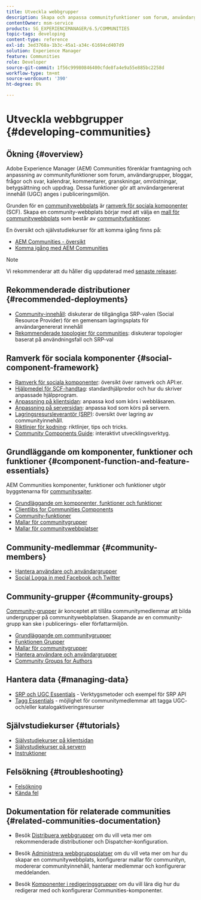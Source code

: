 ```yaml
---
title: Utveckla webbgrupper
description: Skapa och anpassa communityfunktioner som forum, användargrupper med mera.
contentOwner: msm-service
products: SG_EXPERIENCEMANAGER/6.5/COMMUNITIES
topic-tags: developing
content-type: reference
exl-id: 3ed3768a-1b3c-45a1-a34c-61694cd407d9
solution: Experience Manager
feature: Communities
role: Developer
source-git-commit: 1f56c99980846400cfde8fa4e9a55e885bc2258d
workflow-type: tm+mt
source-wordcount: '390'
ht-degree: 0%

---
```


# Utveckla webbgrupper  {#developing-communities}

## Ökning {#overview}

Adobe Experience Manager (AEM) Communities förenklar framtagning och anpassning av communityfunktioner som forum, användargrupper, bloggar, frågor och svar, kalendrar, kommentarer, granskningar, omröstningar, betygsättning och uppdrag. Dessa funktioner gör att användargenererat innehåll (UGC) anges i publiceringsmiljön.

Grunden för en [communitywebbplats](overview.md#communitiessites) är [ramverk för sociala komponenter](scf.md) (SCF). Skapa en community-webbplats börjar med att välja en [mall för communitywebbplats](sites-console.md) som består av [communityfunktioner](functions.md).

En översikt och självstudiekurser för att komma igång finns på:

* [AEM Communities - översikt](overview.md)
* [Komma igång med AEM Communities](getting-started.md)

>[!NOTE]
> 
>Vi rekommenderar att du håller dig uppdaterad med [senaste releaser](deploy-communities.md#latest-releases).

## Rekommenderade distributioner {#recommended-deployments}

* [Community-innehåll](working-with-srp.md): diskuterar de tillgängliga SRP-valen (Social Resource Provider) för en gemensam lagringsplats för användargenererat innehåll
* [Rekommenderade topologier för communities](topologies.md): diskuterar topologier baserat på användningsfall och SRP-val

## Ramverk för sociala komponenter {#social-component-framework}

* [Ramverk för sociala komponenter](scf.md): översikt över ramverk och API:er.
* [Hjälpmedel för SCF-handtag](handlebars-helpers.md): standardhjälpredor och hur du skriver anpassade hjälpprogram.
* [Anpassning på klientsidan](client-customize.md): anpassa kod som körs i webbläsaren.
* [Anpassning på serversidan](server-customize.md): anpassa kod som körs på servern.
* [Lagringsresursleverantör (SRP)](srp.md): översikt över lagring av communityinnehåll.
* [Riktlinjer för kodning](code-guide.md): riktlinjer, tips och tricks.
* [Community Components Guide](components-guide.md): interaktivt utvecklingsverktyg.

## Grundläggande om komponenter, funktioner och funktioner {#component-function-and-feature-essentials}

AEM Communities komponenter, funktioner och funktioner utgör byggstenarna för [communitysajter](sites-console.md).

* [Grundläggande om komponenter, funktioner och funktioner](essentials.md)
* [Clientlibs for Communities Components](clientlibs.md)
* [Community-funktioner](functions.md)
* [Mallar för communitygrupper](tools-groups.md)
* [Mallar för communitywebbplatser](sites.md)

## Community-medlemmar {#community-members}

* [Hantera användare och användargrupper](users.md)
* [Social Logga in med Facebook och Twitter](social-login.md)

## Community-grupper {#community-groups}

[Community-grupper](overview.md#communitygroups) är konceptet att tillåta communitymedlemmar att bilda undergrupper på communitywebbplatsen. Skapande av en community-grupp kan ske i publicerings- eller författarmiljön.

* [Grundläggande om communitygrupper](essentials-groups.md)
* [Funktionen Grupper](functions.md#groups-function)
* [Mallar för communitygrupper](tools-groups.md)
* [Hantera användare och användargrupper](users.md)
* [Community Groups for Authors](creating-groups.md)

## Hantera data {#managing-data}

* [SRP och UGC Essentials](srp-and-ugc.md) - Verktygsmetoder och exempel för SRP API
* [Tagg Essentials](tag.md) - möjlighet för communitymedlemmar att tagga UGC- och/eller katalogaktiveringsresurser

## Självstudiekurser {#tutorials}

* [Självstudiekurser på klientsidan](tutorials.md#client-side-customization)
* [Självstudiekurser på servern](tutorials.md#server-side-customization)
* [Instruktioner](tutorials.md#how-to-instructions)

## Felsökning {#troubleshooting}

* [Felsökning](troubleshooting.md)
* [Kända fel](/help/release-notes/release-notes.md)

## Dokumentation för relaterade communities {#related-communities-documentation}

* Besök [Distribuera webbgrupper](deploy-communities.md) om du vill veta mer om rekommenderade distributioner och Dispatcher-konfiguration.

* Besök [Administrera webbgruppsplatser](administer-landing.md) om du vill veta mer om hur du skapar en communitywebbplats, konfigurerar mallar för communityn, modererar communityinnehåll, hanterar medlemmar och konfigurerar meddelanden.

* Besök [Komponenter i redigeringsgrupper](author-communities.md) om du vill lära dig hur du redigerar med och konfigurerar Communities-komponenter.
